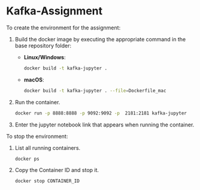 # Kafka-Assignment
To create the environment for the assignment:

1. Build the docker image by executing the appropriate command in the base repository folder:

    - **Linux/Windows**:
      ```bash
      docker build -t kafka-jupyter .
      ```
    - **macOS**:
      ```bash
      docker build -t kafka-jupyter . --file=Dockerfile_mac
      ```

2. Run the container.

    ```bash
    docker run -p 8888:8888 -p 9092:9092 -p  2181:2181 kafka-jupyter
    ```

3. Enter the jupyter notebook link that appears when running the container.


To stop the environment:

1. List all running containers.

    ```bash
    docker ps
    ```

2. Copy the Container ID and stop it.

    ```bash
    docker stop CONTAINER_ID
    ```